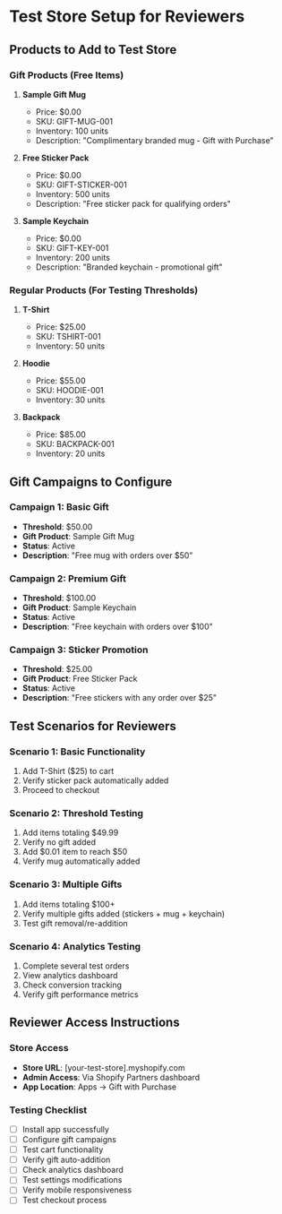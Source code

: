 # Test Store Setup for Reviewers

## Products to Add to Test Store

### Gift Products (Free Items)
1. **Sample Gift Mug**
   - Price: $0.00
   - SKU: GIFT-MUG-001
   - Inventory: 100 units
   - Description: "Complimentary branded mug - Gift with Purchase"

2. **Free Sticker Pack**
   - Price: $0.00
   - SKU: GIFT-STICKER-001
   - Inventory: 500 units
   - Description: "Free sticker pack for qualifying orders"

3. **Sample Keychain**
   - Price: $0.00
   - SKU: GIFT-KEY-001
   - Inventory: 200 units
   - Description: "Branded keychain - promotional gift"

### Regular Products (For Testing Thresholds)
1. **T-Shirt**
   - Price: $25.00
   - SKU: TSHIRT-001
   - Inventory: 50 units

2. **Hoodie**
   - Price: $55.00
   - SKU: HOODIE-001
   - Inventory: 30 units

3. **Backpack**
   - Price: $85.00
   - SKU: BACKPACK-001
   - Inventory: 20 units

## Gift Campaigns to Configure

### Campaign 1: Basic Gift
- **Threshold**: $50.00
- **Gift Product**: Sample Gift Mug
- **Status**: Active
- **Description**: "Free mug with orders over $50"

### Campaign 2: Premium Gift
- **Threshold**: $100.00
- **Gift Product**: Sample Keychain
- **Status**: Active
- **Description**: "Free keychain with orders over $100"

### Campaign 3: Sticker Promotion
- **Threshold**: $25.00
- **Gift Product**: Free Sticker Pack
- **Status**: Active
- **Description**: "Free stickers with any order over $25"

## Test Scenarios for Reviewers

### Scenario 1: Basic Functionality
1. Add T-Shirt ($25) to cart
2. Verify sticker pack automatically added
3. Proceed to checkout

### Scenario 2: Threshold Testing
1. Add items totaling $49.99
2. Verify no gift added
3. Add $0.01 item to reach $50
4. Verify mug automatically added

### Scenario 3: Multiple Gifts
1. Add items totaling $100+
2. Verify multiple gifts added (stickers + mug + keychain)
3. Test gift removal/re-addition

### Scenario 4: Analytics Testing
1. Complete several test orders
2. View analytics dashboard
3. Check conversion tracking
4. Verify gift performance metrics

## Reviewer Access Instructions

### Store Access
- **Store URL**: [your-test-store].myshopify.com
- **Admin Access**: Via Shopify Partners dashboard
- **App Location**: Apps → Gift with Purchase

### Testing Checklist
- [ ] Install app successfully
- [ ] Configure gift campaigns
- [ ] Test cart functionality
- [ ] Verify gift auto-addition
- [ ] Check analytics dashboard
- [ ] Test settings modifications
- [ ] Verify mobile responsiveness
- [ ] Test checkout process